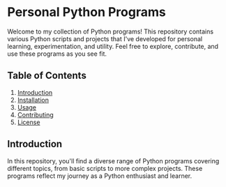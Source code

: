 # Personal Python Programs

Welcome to my collection of Python programs! This repository contains various Python scripts and projects that I've developed for personal learning, experimentation, and utility. Feel free to explore, contribute, and use these programs as you see fit.

## Table of Contents

1. [Introduction](#introduction)
2. [Installation](#installation)
3. [Usage](#usage)
4. [Contributing](#contributing)
5. [License](#license)

## Introduction

In this repository, you'll find a diverse range of Python programs covering different topics, from basic scripts to more complex projects. These programs reflect my journey as a Python enthusiast and learner.
